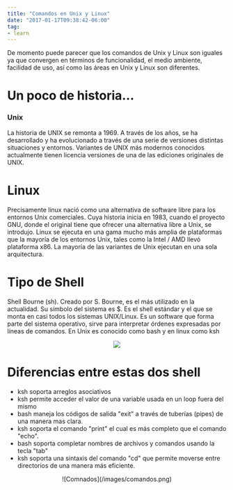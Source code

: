 ```yaml
---
title: "Comandos en Unix y Linux"
date: "2017-01-17T09:38:42-06:00"
tag:
- learn
---
```





De momento puede parecer que los comandos de Unix y Linux son iguales ya que convergen en términos de funcionalidad, el medio ambiente, facilidad de uso, así como las áreas en Unix y Linux son diferentes.

# Un poco de historia…

### Unix

La historia de UNIX  se remonta a 1969. A través de los años, se ha desarrollado y ha evolucionado a través de una serie de versiones distintas situaciones y entornos. Variantes de UNIX más modernos conocidos actualmente tienen licencia versiones de una de las ediciones originales de UNIX.


# Linux

Precisamente linux nació como una alternativa de software libre para los entornos Unix comerciales. Cuya historia inicia en 1983, cuando el proyecto GNU, donde el original tiene que ofrecer una alternativa libre a Unix, se introdujo. Linux se ejecuta en una gama mucho más amplia de plataformas que la mayoría de los entornos Unix, tales como la Intel  / AMD llevó plataforma x86. La mayoría de las variantes de Unix ejecutan en una sola arquitectura.

# Tipo de Shell

Shell Bourne (sh). Creado por S. Bourne, es el más utilizado en la actualidad. Su símbolo del sistema es $. Es el shell estándar y el que se monta en casi todos los sistemas UNIX/Linux.
Es un software que forma parte del sistema operativo, sirve para interpretar órdenes expresadas por líneas de comandos.
En Unix es conocido como bash y en linux como ksh

<center><IMG src="/images/unixS.jpg"/></center>

# Diferencias entre estas dos shell

+ ksh soporta arreglos asociativos
+ ksh permite acceder el valor de una variable usada en un loop fuera del mismo
+ bash maneja los códigos de salida "exit" a través de tuberías (pipes) de una manera mas clara.
+ ksh soporta el comando "print" el cual es más completo que el comando "echo".
+ bash soporta completar nombres de archivos y comandos usando la tecla "tab"
+ ksh soporta una sintaxis del comando "cd" que permite moverse entre directorios de una manera más eficiente.

<center>![Comnados](/images/comandos.png)</center>
